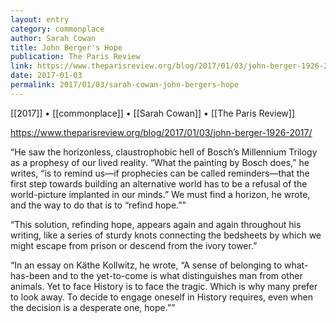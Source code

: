 ```yaml
---
layout: entry
category: commonplace
author: Sarah Cowan
title: John Berger's Hope
publication: The Paris Review
link: https://www.theparisreview.org/blog/2017/01/03/john-berger-1926-2017/
date: 2017-01-03
permalink: 2017/01/03/sarah-cowan-john-bergers-hope
---
```


[[2017]] • [[commonplace]] • [[Sarah Cowan]] • [[The Paris Review]]

https://www.theparisreview.org/blog/2017/01/03/john-berger-1926-2017/

“He saw the horizonless, claustrophobic hell of Bosch’s Millennium Trilogy as a prophesy of our lived reality. “What the painting by Bosch does,” he writes, “is to remind us—if prophecies can be called reminders—that the first step towards building an alternative world has to be a refusal of the world-picture implanted in our minds.” We must find a horizon, he wrote, and the way to do that is to “refind hope.””

“This solution, refinding hope, appears again and again throughout his writing, like a series of sturdy knots connecting the bedsheets by which we might escape from prison or descend from the ivory tower.”

“In an essay on Käthe Kollwitz, he wrote, “A sense of belonging to what-has-been and to the yet-to-come is what distinguishes man from other animals. Yet to face History is to face the tragic. Which is why many prefer to look away. To decide to engage oneself in History requires, even when the decision is a desperate one, hope.””